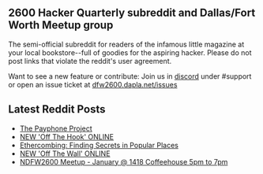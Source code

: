 ## 2600 Hacker Quarterly subreddit and Dallas/Fort Worth Meetup group
The semi-official subreddit for readers of the infamous little magazine at your local bookstore--full of goodies for the aspiring hacker. Please do not post links that violate the reddit's user agreement.

Want to see a new feature or contribute: 
Join us in [discord](https://dfw2600.dapla.net/chat) under #support or open an issue ticket at [dfw2600.dapla.net/issues](https://dfw2600.dapla.net/issues)

## Latest Reddit Posts
<!-- BLOG-POST-LIST:START -->
- [The Payphone Project](https://www.reddit.com/r/2600/comments/rspfkw/the_payphone_project/)
- [NEW 'Off The Hook' ONLINE](https://2600.com/hook/29-12-2021)
- [Ethercombing: Finding Secrets in Popular Places](https://www.reddit.com/r/2600/comments/rrp8a9/ethercombing_finding_secrets_in_popular_places/)
- [NEW 'Off The Wall' ONLINE](https://2600.com/wall/28-12-2021)
- [NDFW2600 Meetup - January @ 1418 Coffeehouse 5pm to 7pm](https://www.reddit.com/r/2600/comments/rqtnmb/ndfw2600_meetup_january_1418_coffeehouse_5pm_to/)
<!-- BLOG-POST-LIST:END -->
